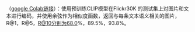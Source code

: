 （[google Colab链接](https://colab.research.google.com/drive/1ZdH8EzzvxmUCm4g2kcFbw9RsBpAhj1DA?usp=sharing)）：使用预训练CLIP模型在Flickr30K 的测试集上对图片和文本进行编码，并使用余弦作为相似度函数，返回与每条文本语义相关的图片，R@1，R@5，R@10分别为68.0%，89.5%，93.8%。
<!-- 第三次作业
作业要求：本次作业要求使用预训练模型CLIP[1] 进行文本到图片检索 (Image-Text Retrieval)。具体地，本次作业不要求训练模型，只需要利用预训练好的CLIP模型在 Flickr30K 数据集[4] 的测试集划分[5] 上对图片和文本进行编码[3]，并设计 (一种或多种) 相似度函数返回与每条文本 (共 5000 条) 语义相关的图片，报告模型性能 (R@1, R@5, R@10)。
作业分数：本次作业共十分。（R@1:45, R@5: 70, R@10: 80以上即可m满分）
提交要求：提交完成作业后的 Colab 链接或者 ipynb 文件，需保证提交的文件是运行后的，即需要有运行结果显示。提醒：如果提交 Colab 链接的话，需要在 Google Drive 中设置文件访问权限。
其他说明：如果对任务、数据集、评价指标等有疑问的话可以参考下下面列出的参考文献[2]。
参考文献及链接
Radford, Alec, et al. "Learning transferable visual models from natural language supervision." International Conference on Machine Learning. PMLR, 2021.

Rao, Jun, et al. "Where Does the Performance Improvement Come From?-A Reproducibility Concern about Image-Text Retrieval." arXiv preprint arXiv:2203.03853 (2022).

CLIP Code & Tutorial: https://github.com/openai/CLIP ; https://colab.research.google.com/github/openai/clip/blob/master/notebooks/Interacting_with_CLIP.ipynb .

Flickr30K 数据集官方下载链接: http://shannon.cs.illinois.edu/DenotationGraph/data/index.html .

采用 Deep Visual-Semantic Alignments for Generating Image Descriptions, CVPR 2015 的数据集划分方式 (包括每张图片的所对应的 5 条文本数据)，下载链接: https://disk.pku.edu.cn:443/link/457208074C678CF326B32689D8BAC904 . -->